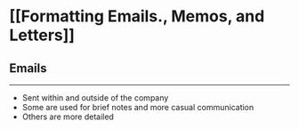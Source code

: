 # [[Formatting Emails., Memos, and Letters]]

## Emails
---
- Sent within and outside of the company
- Some are used for brief notes and more casual communication
- Others are more detailed 